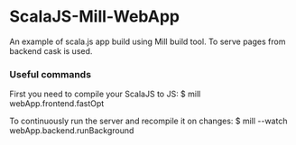 # ScalaJS-Mill-WebApp

An example of scala.js app build using Mill build tool.
To serve pages from backend cask is used.

### Useful commands

First you need to compile your ScalaJS to JS:
$ mill webApp.frontend.fastOpt

To continuously run the server and recompile it on changes:
$ mill --watch webApp.backend.runBackground
